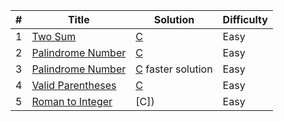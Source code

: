 | # | Title                                                                 | Solution                                      | Difficulty |
| - | --------------------------------------------------------------------- | --------------------------------------------- | ---------- |
| 1 | [Two Sum](https://leetcode.com/problems/two-sum/)                     | [C](001_two_sum.c)                            | Easy       |
| 2 | [Palindrome Number](https://leetcode.com/problems/palindrome-number/) | [C](009_palindrome_number.c)                  | Easy       |
| 3 | [Palindrome Number](https://leetcode.com/problems/palindrome-number/) | [C](009_palindrome_number1.c) faster solution | Easy       |
| 4 | [Valid Parentheses](https://leetcode.com/problems/valid-parentheses/) | [C](020_valid_parentheses.c)                  | Easy       |
| 5 | [Roman to Integer](https://leetcode.com/problems/roman-to-integer/)   | [C])                                          | Easy       |
